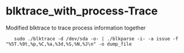 # blktrace_with_process-Trace
Modified blktrace to trace process information together

```
   sudo ./blktrace -d /dev/sda -o- | ./blkparse -i- -a issue -f "%5T.%9t,%p,%C,%a,%3d,%S,%N,%J\n" -o dump_file
```
